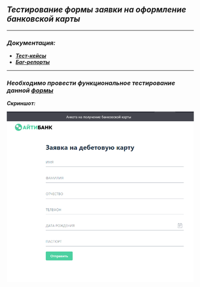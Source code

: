 ## _Тестирование формы заявки на оформление банковской карты_
___

### _Документация:_

- ***[Тест-кейсы](https://docs.google.com/spreadsheets/d/1IqJ4-nQNV-BpbDy3peAJ39q7XD8Fau9OZGz8RfKhuUY/edit#gid=1834004245)***
- ***[Баг-репорты](https://github.com/ValeriyaPolukhina/Task_test_1/issues)***
___

### _Необходимо провести функциональное тестирование данной ***[формы](http://zayavka-na-kartu-3.sdew.ru/)***_

***Скриншот:***

![](pic/debitCardForm.png)